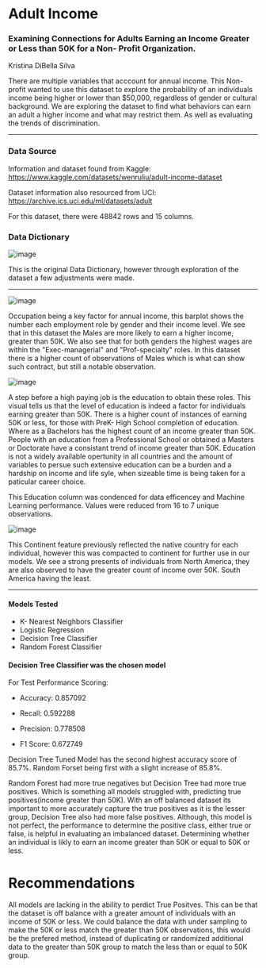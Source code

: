 # Adult Income


### Examining Connections for Adults Earning an Income Greater or Less than 50K for a Non- Profit Organization.
Kristina DiBella Silva

There are multiple variables that acccount for annual income. This Non-profit wanted to use this dataset to explore the probability of an individuals income being higher or lower than $50,000, regardless of gender or cultural background. We are exploring the dataset to find what behaviors can earn an adult a higher income and what may restrict them. As well as evaluating the trends of discrimination.

___

### Data Source
Information and dataset found from Kaggle:
https://www.kaggle.com/datasets/wenruliu/adult-income-dataset

Dataset information also resourced from UCI: 
https://archive.ics.uci.edu/ml/datasets/adult

For this dataset, there were 48842 rows and 15 columns.

### Data Dictionary
![image](https://github.com/KDiBSilva/Adult_Income/assets/122838459/762eb71a-7554-461d-b533-67d0f7206dcf)

This is the original Data Dictionary, however through exploration of the dataset a few adjustments were made. 
___


![image](https://github.com/KDiBSilva/Adult_Income/assets/122838459/c2665885-fec9-4ff1-baac-031578e6ee0f)

Occupation being a key factor for annual income, this barplot shows the number each employment role by gender and their income level. We see that in this dataset the Males are more likely to earn a higher income, greater than 50K. We also see that for both genders the highest wages are within the "Exec-managerial" and "Prof-specialty" roles. In this dataset there is a higher count of observations of Males which is what can show such contract, but still a notable observation. 



![image](https://github.com/KDiBSilva/Adult_Income/assets/122838459/80ee9fa8-9566-4b65-a837-dd54a7525b95)


A step before a high paying job is the education to obtain these roles. This visual tells us that the level of education is indeed a factor for individuals earning greater than 50K. There is a higher count of instances of earning 50K or less, for those with PreK- High School completion of education. Where as a Bachelors has the highest count of an income greater than 50K. People with an education from a Professional School or obtained a Masters or Doctorate have a consistant trend of income greater than 50K. Education is not a widely available opertunity in all countries and  the amount of variables to persue such extensive education can be a burden and a hardship on income and life syle, when sizeable time is being taken for a paticular career choice.   

This Education column was condenced for data efficencey and Machine Learning performance. Values were reduced from 16 to 7 unique observations.


![image](https://github.com/KDiBSilva/Adult_Income/assets/122838459/60f9d0fc-95f8-4c06-ac62-b220cebec679)

This Continent feature previously reflected the native country for each individual, however this was compacted to continent for further use in our models. We see a strong presents of individuals from North America, they are also observed to have the greater count of income over 50K. South America having the least. 
___
#### Models Tested
* K- Nearest Neighbors Classifier
* Logistic Regression
* Decision Tree Classifier
* Random Forest Classifier

#### Decision Tree Classifier was the chosen model

For Test Performance Scoring:

- Accuracy: 0.857092	

- Recall: 0.592288	

- Precision: 0.778508	

- F1 Score: 0.672749

Decision Tree Tuned Model has the second highest accuracy score of 85.7%. Random Forset being first with a slight increase of 85.8%.

Random Forest had more true negatives but Decision Tree had more true positives. Which is something all models struggled with, predicting true positives(income greater than 50K). With an off balanced dataset its important to more accurately capture the true positives as it is the lesser group, Decision Tree also had more false positives. Although, this model is not perfect, the performance to determine the positive class, either true or false, is helpful in evaluating an imbalanced dataset. Determining whether an individual is likly to earn an income greater than 50K or equal to 50K or less. 


# Recommendations 

All models are  lacking in the ability to perdict True Positves. This can be that the dataset is off balance with a greater amount of individuals with an income of 50K or less. We could balance the data with under sampling to make the 50K or less match the greater than 50K observations, this would be the prefered method, instead of duplicating or randomized additional data to the greater than 50K group to match the less than or equal to 50K group.
